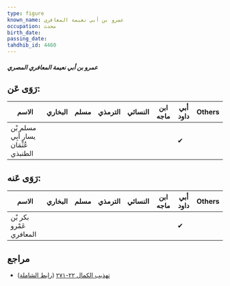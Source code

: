 ```yaml
---
type: figure
known_name: عمرو بن أبي نعيمة المعافري
occupation: محدث
birth_date:
passing_date:
tahdhib_id: 4460
---
```

##### عمرو بن أبي نعيمة المعافري المصري

## رَوَى عَن:
| الاسم                                | البخاري | مسلم | الترمذي | النسائي | ابن ماجه | أبي داود | Others |
| ------------------------------------ | ------- | ---- | ------- | ------- | -------- | -------- | ------ |
| مسلم بْن يسار أَبِي عُثْمَان الطنبذي |         |      |         |         |          | ✔        |        |
## رَوَى عَنه:
| الاسم                   | البخاري | مسلم | الترمذي | النسائي | ابن ماجه | أبي داود | Others |
| ----------------------- | ------- | ---- | ------- | ------- | -------- | -------- | ------ |
| بكر بْن عَمْرو المعافري |         |      |         |         |          | ✔        |        |
## مراجع
- [تهذيب الكمال ٢٢-٢٧١](obsidian://open?vault=Tahdhib-al-Kamal&file=Figures/٤٤٦٠-عمرو%20بن%20أبي%20نعيمة%20المعافري%20المصري) ([رابط الشاملة](https://shamela.ws/book/3722/11524))